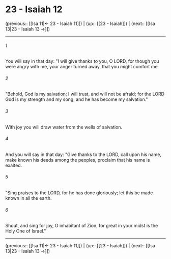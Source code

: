 # 23 - Isaiah 12

(previous:: [[Isa 11|← 23 - Isaiah 11]]) | (up:: [[23 - Isaiah]]) | (next:: [[Isa 13|23 - Isaiah 13 →]])

***


###### 1 
You will say in that day: "I will give thanks to you, O LORD, for though you were angry with me, your anger turned away, that you might comfort me. 

###### 2 
"Behold, God is my salvation; I will trust, and will not be afraid; for the LORD God is my strength and my song, and he has become my salvation." 

###### 3 
With joy you will draw water from the wells of salvation. 

###### 4 
And you will say in that day: "Give thanks to the LORD, call upon his name, make known his deeds among the peoples, proclaim that his name is exalted. 

###### 5 
"Sing praises to the LORD, for he has done gloriously; let this be made known in all the earth. 

###### 6 
Shout, and sing for joy, O inhabitant of Zion, for great in your midst is the Holy One of Israel."

***

(previous:: [[Isa 11|← 23 - Isaiah 11]]) | (up:: [[23 - Isaiah]]) | (next:: [[Isa 13|23 - Isaiah 13 →]])
